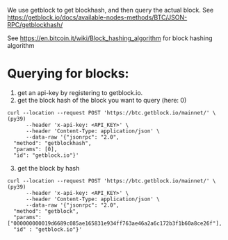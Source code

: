 We use getblock to get blockhash, and then query the actual block. See https://getblock.io/docs/available-nodes-methods/BTC/JSON-RPC/getblockhash/

See https://en.bitcoin.it/wiki/Block_hashing_algorithm for block hashing algorithm

# Querying for blocks:
1. get an api-key by registering to getblock.io.
2. get the block hash of the block you want to query (here: 0)
```
curl --location --request POST 'https://btc.getblock.io/mainnet/' \                         (py39) 
      --header 'x-api-key: <API_KEY>' \
      --header 'Content-Type: application/json' \
      --data-raw '{"jsonrpc": "2.0",
  "method": "getblockhash",
  "params": [0],
  "id": "getblock.io"}'
```
3. get the block by hash
```
curl --location --request POST 'https://btc.getblock.io/mainnet/' \                         (py39) 
      --header 'x-api-key: <API_KEY>' \
      --header 'Content-Type: application/json' \
      --data-raw '{"jsonrpc": "2.0",
  "method": "getblock",
  "params": ["000000000019d6689c085ae165831e934ff763ae46a2a6c172b3f1b60a8ce26f"],
  "id" : "getblock.io"}'
```